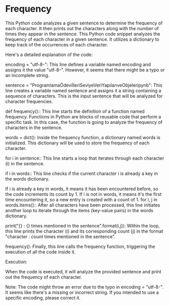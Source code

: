 # Frequency
This Python code analyzes a given sentence to determine the frequency of each character. It then prints out the characters along with the number of times they appear in the sentence.
This Python code snippet analyzes the frequency of each character in a given sentence. It utilizes a dictionary to keep track of the occurrences of each character.

Here's a detailed explanation of the code:

encoding = "utf-8-": This line defines a variable named encoding and assigns it the value "utf-8-". However, it seems that there might be a typo or an incomplete string.

sentence = "ProgramlamaÖdeviİleriSeviyeVeriYapılarıveObjeleripynb": This line creates a variable named sentence and assigns it a string containing a sequence of characters. This is the input sentence that will be analyzed for character frequencies.

def frequency():: This line starts the definition of a function named frequency. Functions in Python are blocks of reusable code that perform a specific task. In this case, the function is going to analyze the frequency of characters in the sentence.

words = dict(): Inside the frequency function, a dictionary named words is initialized. This dictionary will be used to store the frequency of each character.

for i in sentence:: This line starts a loop that iterates through each character (i) in the sentence.

if i in words:: This line checks if the current character i is already a key in the words dictionary.

If i is already a key in words, it means it has been encountered before, so the code increments its count by 1.
If i is not in words, it means it's the first time encountering it, so a new entry is created with a count of 1.
for i, j in words.items():: After all characters have been processed, this line initiates another loop to iterate through the items (key-value pairs) in the words dictionary.

print("{} : {} times mentioned in the sentence".format(i,j)): Within the loop, this line prints the character (i) and its corresponding count (j) in the format "character : count times mentioned in the sentence".

frequency(): Finally, this line calls the frequency function, triggering the execution of all the code inside it.

Execution:

When the code is executed, it will analyze the provided sentence and print out the frequency of each character.

Note: The code might throw an error due to the typo in encoding = "utf-8-". It seems like there's a missing or incorrect string. If you intended to use a specific encoding, please correct it.
